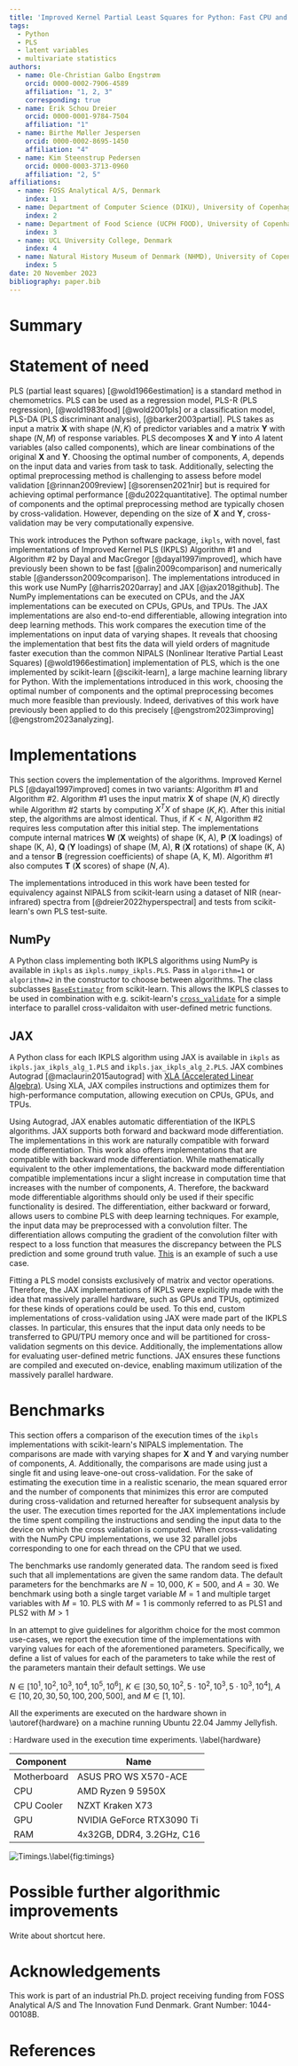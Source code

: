 ```yaml
---
title: 'Improved Kernel Partial Least Squares for Python: Fast CPU and GPU Implementations with NumPy and JAX'
tags:
  - Python
  - PLS
  - latent variables
  - multivariate statistics
authors:
  - name: Ole-Christian Galbo Engstrøm
    orcid: 0000-0002-7906-4589
    affiliation: "1, 2, 3"
    corresponding: true
  - name: Erik Schou Dreier
    orcid: 0000-0001-9784-7504
    affiliation: "1"
  - name: Birthe Møller Jespersen
    orcid: 0000-0002-8695-1450
    affiliation: "4"
  - name: Kim Steenstrup Pedersen
    orcid: 0000-0003-3713-0960
    affiliation: "2, 5"
affiliations:
  - name: FOSS Analytical A/S, Denmark
    index: 1
  - name: Department of Computer Science (DIKU), University of Copenhagen, Denmark
    index: 2
  - name: Department of Food Science (UCPH FOOD), University of Copenhagen, Denmark
    index: 3
  - name: UCL University College, Denmark
    index: 4
  - name: Natural History Museum of Denmark (NHMD), University of Copenhagen, Denmark
    index: 5
date: 20 November 2023
bibliography: paper.bib
---
```


# Summary


# Statement of need

PLS (partial least squares) [@wold1966estimation] is a standard method in chemometrics. PLS can be used as a regression model, PLS-R (PLS regression), [@wold1983food] [@wold2001pls] or a classification model, PLS-DA (PLS discriminant analysis), [@barker2003partial]. PLS takes as input a matrix $\mathbf{X}$ with shape $(N, K)$ of predictor variables and a matrix $\mathbf{Y}$ with shape $(N, M)$ of response variables. PLS decomposes $\mathbf{X}$ and $\mathbf{Y}$ into $A$ latent variables (also called components), which are linear combinations of the original $\mathbf{X}$ and $\mathbf{Y}$. Choosing the optimal number of components, $A$, depends on the input data and varies from task to task. Additionally, selecting the optimal preprocessing method is challenging to assess before model validation [@rinnan2009review] [@sorensen2021nir] but is required for achieving optimal performance [@du2022quantitative]. The optimal number of components and the optimal preprocessing method are typically chosen by cross-validation. However, depending on the size of $\mathbf{X}$ and $\mathbf{Y}$, cross-validation may be very computationally expensive.

This work introduces the Python software package, `ikpls`, with novel, fast implementations of Improved Kernel PLS (IKPLS) Algorithm #1 and Algorithm #2 by Dayal and MacGregor [@dayal1997improved], which have previously been shown to be fast [@alin2009comparison] and numerically stable [@andersson2009comparison]. The implementations introduced in this work use NumPy [@harris2020array] and JAX [@jax2018github]. The NumPy implementations can be executed on CPUs, and the JAX implementations can be executed on CPUs, GPUs, and TPUs. The JAX implementations are also end-to-end differentiable, allowing integration into deep learning methods. This work compares the execution time of the implementations on input data of varying shapes. It reveals that choosing the implementation that best fits the data will yield orders of magnitude faster execution than the common NIPALS (Nonlinear Iterative Partial Least Squares) [@wold1966estimation] implementation of PLS, which is the one implemented by scikit-learn [@scikit-learn], a large machine learning library for Python. With the implementations introduced in this work, choosing the optimal number of components and the optimal preprocessing becomes much more feasible than previously. Indeed, derivatives of this work have previously been applied to do this precisely [@engstrom2023improving] [@engstrom2023analyzing].

# Implementations

This section covers the implementation of the algorithms. Improved Kernel PLS [@dayal1997improved] comes in two variants: Algorithm #1 and Algorithm #2. Algorithm #1 uses the input matrix $\mathbf{X}$ of shape $(N, K)$ directly while Algorithm #2 starts by computing $X^{T}X$ of shape $(K, K)$. After this initial step, the algorithms are almost identical. Thus, if $K < N$, Algorithm #2 requires less computation after this initial step. The implementations compute internal matrices $\mathbf{W}$ ($\mathbf{X}$ weights) of shape (K, A), $\mathbf{P}$ ($\mathbf{X}$ loadings) of shape (K, A), $\mathbf{Q}$ ($\mathbf{Y}$ loadings) of shape (M, A), $\mathbf{R}$ ($\mathbf{X}$ rotations) of shape (K, A) and a tensor $\mathbf{B}$ (regression coefficients) of shape (A, K, M). Algorithm #1 also computes $\mathbf{T}$ ($\mathbf{X}$ scores) of shape $(N, A)$.

The implementations introduced in this work have been tested for equivalency against NIPALS from scikit-learn using a dataset of NIR (near-infrared) spectra from [@dreier2022hyperspectral] and tests from scikit-learn's own PLS test-suite.

## NumPy

A Python class implementing both IKPLS algorithms using NumPy is available in `ikpls` as `ikpls.numpy_ikpls.PLS`. Pass in `algorithm=1` or `algorithm=2` in the constructor to choose between algorithms. The class subclasses [`BaseEstimator`](https://scikit-learn.org/stable/modules/generated/sklearn.base.BaseEstimator.html) from scikit-learn. This allows the IKPLS classes to be used in combination with e.g. scikit-learn's [`cross_validate`](https://scikit-learn.org/stable/modules/generated/sklearn.model_selection.cross_validate.html) for a simple interface to parallel cross-validaiton with user-defined metric functions.

## JAX

A Python class for each IKPLS algorithm using JAX is available in `ikpls` as `ikpls.jax_ikpls_alg_1.PLS` and `ikpls.jax_ikpls_alg_2.PLS`. JAX combines Autograd [@maclaurin2015autograd] with [XLA (Accelerated Linear Algebra)](https://www.tensorflow.org/xla). Using XLA, JAX compiles instructions and optimizes them for high-performance computation, allowing execution on CPUs, GPUs, and TPUs.

Using Autograd, JAX enables automatic differentiation of the IKPLS algorithms. JAX supports both forward and backward mode differentiation. The implementations in this work are naturally compatible with forward mode differentiation. This work also offers implementations that are compatible with backward mode differentiation. While mathematically equivalent to the other implementations, the backward mode differentiation compatible implementations incur a slight increase in computation time that increases with the number of components, $A$. Therefore, the backward mode differentiable algorithms should only be used if their specific functionality is desired. The differentiation, either backward or forward, allows users to combine PLS with deep learning techniques. For example, the input data may be preprocessed with a convolution filter. The differentiation allows computing the gradient of the convolution filter with respect to a loss function that measures the discrepancy between the PLS prediction and some ground truth value. [This](https://github.com/Sm00thix/IKPLS/blob/main/examples/gradient_jax.py) is an example of such a use case.

Fitting a PLS model consists exclusively of matrix and vector operations. Therefore, the JAX implementations of IKPLS were explicitly made with the idea that massively parallel hardware, such as GPUs and TPUs, optimized for these kinds of operations could be used. To this end, custom implementations of cross-validation using JAX were made part of the IKPLS classes. In particular, this ensures that the input data only needs to be transferred to GPU/TPU memory once and will be partitioned for cross-validation segments on this device. Additionally, the implementations allow for evaluating user-defined metric functions. JAX ensures these functions are compiled and executed on-device, enabling maximum utilization of the massively parallel hardware.

# Benchmarks

This section offers a comparison of the execution times of the `ikpls` implementations with scikit-learn's NIPALS implementation. The comparisons are made with varying shapes for $\mathbf{X}$ and $\mathbf{Y}$ and varying number of components, $A$. Additionally, the comparisons are made using just a single fit and using leave-one-out cross-validation. For the sake of estimating the execution time in a realistic scenario, the mean squared error and the number of components that minimizes this error are computed during cross-validation and returned hereafter for subsequent analysis by the user. The execution times reported for the JAX implementations include the time spent compiling the instructions and sending the input data to the device on which the cross validation is computed. When cross-validating with the NumPy CPU implementations, we use 32 parallel jobs corresponding to one for each thread on the CPU that we used.

The benchmarks use randomly generated data. The random seed is fixed such that all implementations are given the same random data. The default parameters for the benchmarks are $N=10,000$, $K=500$, and $A=30$. We benchmark using both a single target variable $M=1$ and multiple target variables with $M=10$. PLS with $M=1$ is commonly referred to as PLS1 and PLS2 with $M>1$

In an attempt to give guidelines for algorithm choice for the most common use-cases, we report the execution time of the implementations with varying values for each of the aforementioned parameters. Specifically, we define a list of values for each of the parameters to take while the rest of the parameters mantain their default settings. We use 

$N \in [10^1, 10^2, 10^3, 10^4, 10^5, 10^6]$, $K \in [30, 50, 10^2, 5\cdot 10^2, 10^3, 5\cdot 10^3, 10^4]$, $A \in [10, 20, 30, 50, 100, 200, 500]$, and $M \in [1, 10]$.

All the experiments are executed on the hardware shown in \autoref{hardware} on a machine running Ubuntu 22.04 Jammy Jellyfish.

: Hardware used in the execution time experiments. \label{hardware}

| Component   | Name                      |
|-------------|---------------------------|
| Motherboard | ASUS PRO WS X570-ACE      |
| CPU         | AMD Ryzen 9 5950X         |
| CPU Cooler  | NZXT Kraken X73           |
| GPU         | NVIDIA GeForce RTX3090 Ti |
| RAM         | 4x32GB, DDR4, 3.2GHz, C16 |

![Timings.\label{fig:timings}](timings.png)

# Possible further algorithmic improvements

Write about shortcut here.

# Acknowledgements

This work is part of an industrial Ph.D. project receiving funding from FOSS Analytical A/S and The Innovation Fund Denmark. Grant Number: 1044-00108B.

# References